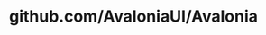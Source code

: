 ---
layout: post
title: github.com/AvaloniaUI/Avalonia
categories: link
tags: [انگلیسی, گیت‌هاب, برنامه‌نویسی]
---